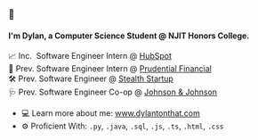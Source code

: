### 👋

#### I'm Dylan, a Computer Science Student @ NJIT Honors College.

📈 Inc.&nbsp;&nbsp;Software Engineer Intern @ [HubSpot](https://www.hubspot.com/)<br>
🏢 Prev. Software Engineer Intern @ [Prudential Financial](https://www.prudential.com/)<br>
🛠️ Prev. Software Engineer @ [Stealth Startup](https://en.wikipedia.org/wiki/Stealth_startup)<br>
🩺 Prev. Software Engineer Co-op @ [Johnson & Johnson](https://www.jnj.com/medtech)<br>

- 💻 Learn more about me: <a href="https://www.dylantonthat.com">www.dylantonthat.com</a>
- ⚙️ Proficient With: `.py`, `.java`, `.sql`, `.js`, `.ts`, `.html`, `.css` 

